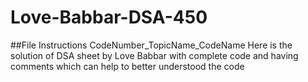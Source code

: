 # Love-Babbar-DSA-450
##File Instructions
CodeNumber_TopicName_CodeName
Here is the solution of DSA sheet by Love Babbar with complete code and having comments which can help to better understood the code
